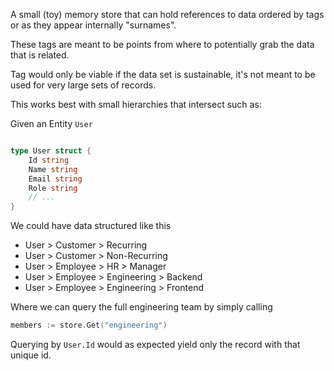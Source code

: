 A small (toy) memory store that can hold references to data ordered by tags or as they appear internally "surnames".

These tags are meant to be points from where to potentially grab the data that is related.

Tag would only be viable if the data set is sustainable, it's not meant to be used for very large sets of records.

This works best with small hierarchies that intersect such as:

Given an Entity `User`

```go

type User struct {
    Id string
    Name string
    Email string
    Role string
    // ...
}

```
We could have data structured like this 

- User > Customer > Recurring
- User > Customer > Non-Recurring
- User > Employee > HR > Manager
- User > Employee > Engineering > Backend
- User > Employee > Engineering > Frontend   

Where we can query the full engineering team by simply calling

```go
members := store.Get("engineering")
```

Querying by `User.Id` would as expected yield only the record with that unique id.

 